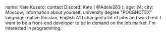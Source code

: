 name: Kate Kuzero;
contact Discord: Kate ( @Adele263 );
age: 24;
city: Moscow;
information about yourself: university degree "РОСБИОТЕХ"
language: native Russian, English A1
I changed a lot of jobs and was tired. I want to be a front-end developer to be in demand on the job market. I'm interested in programming.
